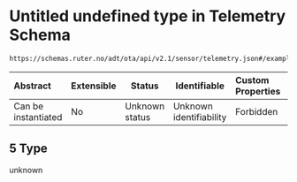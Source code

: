 # Untitled undefined type in Telemetry Schema

```txt
https://schemas.ruter.no/adt/ota/api/v2.1/sensor/telemetry.json#/examples/0/payloads/5
```




| Abstract            | Extensible | Status         | Identifiable            | Custom Properties | Additional Properties | Access Restrictions | Defined In                                                                    |
| :------------------ | ---------- | -------------- | ----------------------- | :---------------- | --------------------- | ------------------- | ----------------------------------------------------------------------------- |
| Can be instantiated | No         | Unknown status | Unknown identifiability | Forbidden         | Allowed               | none                | [telemetry.json\*](../../schema/sensor/telemetry.json "open original schema") |

## 5 Type

unknown
